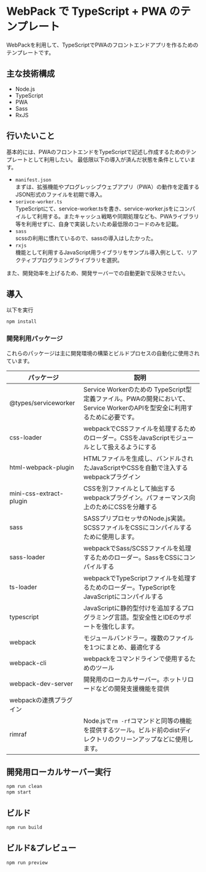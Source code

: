 # WebPack で TypeScript + PWA のテンプレート

WebPackを利用して、TypeScriptでPWAのフロントエンドアプリを作るためのテンプレートです。

## 主な技術構成
- Node.js
- TypeScript
- PWA
- Sass
- RxJS


## 行いたいこと

基本的には、PWAのフロントエンドをTypeScriptで記述し作成するためのテンプレートとして利用したい。
最低限以下の導入が済んだ状態を条件としています。

- `manifest.json`  
まずは、拡張機能やプログレッシブウェブアプリ（PWA）の動作を定義するJSON形式のファイルを初期で導入。
- `serivce-worker.ts`  
TypeScriptにて、service-worker.tsを書き、service-worker.jsをにコンパイルして利用する。またキャッシュ戦略や同期処理なども、PWAライブラリ等を利用せずに、自身で実装したいため最低限のコードのみを記載。
- `sass`  
scssの利用に慣れているので、sassの導入はしたかった。
- `rxjs`  
機能として利用するJavaScript用ライブラリをサンプル導入例として、リアクティブプログラミングライブラリを選択。

また、開発効率を上げるため、開発サーバーでの自動更新で反映させたい。


## 導入

以下を実行
```zsh
npm install
```
### 開発利用パッケージ

これらのパッケージは主に開発環境の構築とビルドプロセスの自動化に使用されています。

|パッケージ|説明|
|---|---|
|@types/serviceworker|Service Workerのための TypeScript型定義ファイル。PWAの開発において、Service WorkerのAPIを型安全に利用するために必要です。|
|css-loader|webpackでCSSファイルを処理するためのローダー。CSSをJavaScriptモジュールとして扱えるようにする|
|html-webpack-plugin|HTMLファイルを生成し、バンドルされたJavaScriptやCSSを自動で注入するwebpackプラグイン|
|mini-css-extract-plugin|CSSを別ファイルとして抽出するwebpackプラグイン。パフォーマンス向上のためにCSSを分離する|
|sass|SASSプリプロセッサのNode.js実装。SCSSファイルをCSSにコンパイルするために使用します。|
|sass-loader|webpackでSass/SCSSファイルを処理するためのローダー。SassをCSSにコンパイルする|
|ts-loader|webpackでTypeScriptファイルを処理するためのローダー。TypeScriptをJavaScriptにコンパイルする|
|typescript|JavaScriptに静的型付けを追加するプログラミング言語。型安全性とIDEのサポートを強化します。|
|webpack|モジュールバンドラー。複数のファイルを1つにまとめ、最適化する|
|webpack-cli|webpackをコマンドラインで使用するためのツール|
|webpack-dev-server|開発用のローカルサーバー。ホットリロードなどの開発支援機能を提供|
webpackの連携プラグイン|
|rimraf|Node.jsで`rm -rf`コマンドと同等の機能を提供するツール。ビルド前のdistディレクトリのクリーンアップなどに使用します。|


## 開発用ローカルサーバー実行

```zsh
npm run clean
npm start
```

## ビルド
```zsh
npm run build
```

## ビルド&プレビュー
```zsh
npm run preview
```
